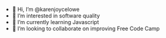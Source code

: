 - 👋 Hi, I’m @karenjoycelowe
- 👀 I’m interested in software quality
- 🌱 I’m currently learning Javascript
- 💞️ I’m looking to collaborate on improving Free Code Camp

<!---
karenjoycelowe/karenjoycelowe is a ✨ special ✨ repository because its `README.md` (this file) appears on your GitHub profile.
You can click the Preview link to take a look at your changes.
--->
